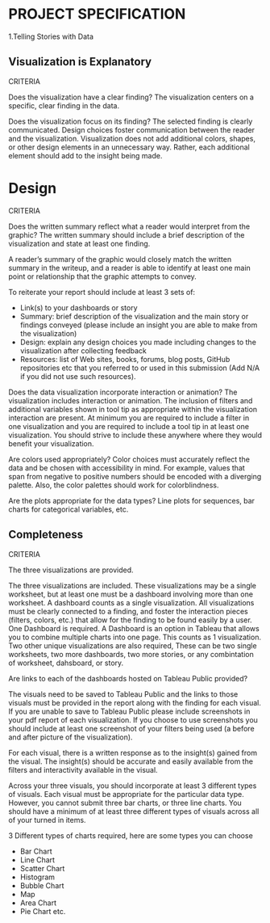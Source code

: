 # PROJECT SPECIFICATION

  1.Telling Stories with Data
  
## Visualization is Explanatory

CRITERIA

Does the visualization have a clear finding?
The visualization centers on a specific, clear finding in the data.

Does the visualization focus on its finding?
The selected finding is clearly communicated. Design choices foster communication between the reader and the visualization.
Visualization does not add additional colors, shapes, or other design elements in an unnecessary way. Rather, each additional element should add to the insight being made.

# Design

CRITERIA

Does the written summary reflect what a reader would interpret from the graphic?
The written summary should include a brief description of the visualization and state at least one finding.

A reader’s summary of the graphic would closely match the written summary in the writeup, and a reader is able to identify at least one main point or relationship that the graphic attempts to convey.

To reiterate your report should include at least 3 sets of:

* Link(s) to your dashboards or story
* Summary: brief description of the visualization and the main story or findings conveyed (please include an insight you are able to make from the visualization)
* Design: explain any design choices you made including changes to the visualization after collecting feedback
* Resources: list of Web sites, books, forums, blog posts, GitHub repositories etc that you referred to or used in this submission (Add N/A if you did not use such resources).

Does the data visualization incorporate interaction or animation?
The visualization includes interaction or animation. The inclusion of filters and additional variables shown in tool tip as appropriate within the visualization interaction are present.
At minimum you are required to include a filter in one visualization and you are required to include a tool tip in at least one visualization. You should strive to include these anywhere where they would benefit your visualization.

Are colors used appropriately?
Color choices must accurately reflect the data and be chosen with accessibility in mind. For example, values that span from negative to positive numbers should be encoded with a diverging palette. Also, the color palettes should work for colorblindness.

Are the plots appropriate for the data types?
Line plots for sequences, bar charts for categorical variables, etc.

## Completeness

CRITERIA

The three visualizations are provided.

The three visualizations are included. These visualizations may be a single worksheet, but at least one must be a dashboard involving more than one worksheet. A dashboard counts as a single visualization. All visualizations must be clearly connected to a finding, and foster the interaction pieces (filters, colors, etc.) that allow for the finding to be found easily by a user.
One Dashboard is required. A Dashboard is an option in Tableau that allows you to combine multiple charts into one page. This counts as 1 visualization.
Two other unique visualizations are also required, These can be two single worksheets, two more dashboards, two more stories, or any combintation of worksheet, dahsboard, or story.

Are links to each of the dashboards hosted on Tableau Public provided?

The visuals need to be saved to Tableau Public and the links to those visuals must be provided in the report along with the finding for each visual.
If you are unable to save to Tableau Public please include screenshots in your pdf report of each visualization. If you choose to use screenshots you should include at least one screenshot of your filters being used (a before and after picture of the visualization).

For each visual, there is a written response as to the insight(s) gained from the visual.
The insight(s) should be accurate and easily available from the filters and interactivity available in the visual.

Across your three visuals, you should incorporate at least 3 different types of visuals.
Each visual must be appropriate for the particular data type. However, you cannot submit three bar charts, or three line charts. You should have a minimum of at least three different types of visuals across all of your turned in items.

3 Different types of charts required, here are some types you can choose

* Bar Chart
* Line Chart
* Scatter Chart
* Histogram
* Bubble Chart
* Map
* Area Chart
* Pie Chart
etc.
